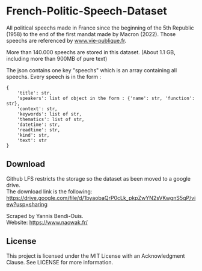 # French-Politic-Speech-Dataset
All political speechs made in France since the beginning of the 5th Republic (1958) to the end of the first mandat made by Macron (2022). Those speechs are referenced by www.vie-publique.fr.  

More than 140.000 speechs are stored in this dataset. (About 1.1 GB, including more than 900MB of pure text)

The json contains one key "speechs" which is an array containing all speechs. Every speech is in the form :  
```
{  
    'title': str,  
    'speakers': list of object in the form : {'name': str, 'function': str},   
    'context': str,   
    'keywords': list of str,    
    'thematics': list of str,   
    'datetime': str,    
    'readtime': str,    
    'kind': str,   
    'text': str    
}
```

## Download

Github LFS restricts the storage so the dataset as been moved to a google drive.  
The download link is the following:  
https://drive.google.com/file/d/1byaobaQrP0cLk_pkpZwYN2sVKwgnS5qP/view?usp=sharing

Scraped by Yannis Bendi-Ouis.   
Website: https://www.naowak.fr/

## License
This project is licensed under the MIT License with an Acknowledgment Clause. See LICENSE for more information.
